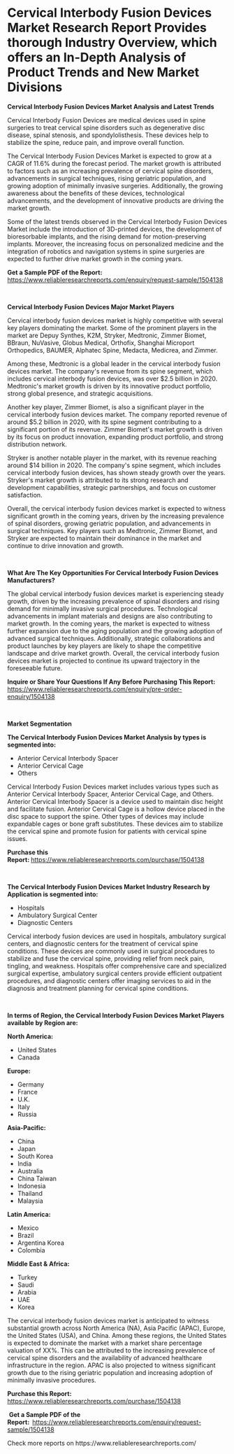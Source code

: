 <p><h1>Cervical Interbody Fusion Devices Market Research Report Provides thorough Industry Overview, which offers an In-Depth Analysis of Product Trends and New Market Divisions</h1></p><p><strong>Cervical Interbody Fusion Devices Market Analysis and Latest Trends</strong></p>
<p><p>Cervical Interbody Fusion Devices are medical devices used in spine surgeries to treat cervical spine disorders such as degenerative disc disease, spinal stenosis, and spondylolisthesis. These devices help to stabilize the spine, reduce pain, and improve overall function.</p><p>The Cervical Interbody Fusion Devices Market is expected to grow at a CAGR of 11.6% during the forecast period. The market growth is attributed to factors such as an increasing prevalence of cervical spine disorders, advancements in surgical techniques, rising geriatric population, and growing adoption of minimally invasive surgeries. Additionally, the growing awareness about the benefits of these devices, technological advancements, and the development of innovative products are driving the market growth.</p><p>Some of the latest trends observed in the Cervical Interbody Fusion Devices Market include the introduction of 3D-printed devices, the development of bioresorbable implants, and the rising demand for motion-preserving implants. Moreover, the increasing focus on personalized medicine and the integration of robotics and navigation systems in spine surgeries are expected to further drive market growth in the coming years.</p></p>
<p><strong>Get a Sample PDF of the Report:&nbsp;</strong> <a href="https://www.reliableresearchreports.com/enquiry/request-sample/1504138">https://www.reliableresearchreports.com/enquiry/request-sample/1504138</a></p>
<p>&nbsp;</p>
<p><strong>Cervical Interbody Fusion Devices Major Market Players</strong></p>
<p><p>Cervical interbody fusion devices market is highly competitive with several key players dominating the market. Some of the prominent players in the market are Depuy Synthes, K2M, Stryker, Medtronic, Zimmer Biomet, BBraun, NuVasive, Globus Medical, Orthofix, Shanghai Microport Orthopedics, BAUMER, Alphatec Spine, Medacta, Medicrea, and Zimmer.</p><p>Among these, Medtronic is a global leader in the cervical interbody fusion devices market. The company's revenue from its spine segment, which includes cervical interbody fusion devices, was over $2.5 billion in 2020. Medtronic's market growth is driven by its innovative product portfolio, strong global presence, and strategic acquisitions.</p><p>Another key player, Zimmer Biomet, is also a significant player in the cervical interbody fusion devices market. The company reported revenue of around $5.2 billion in 2020, with its spine segment contributing to a significant portion of its revenue. Zimmer Biomet's market growth is driven by its focus on product innovation, expanding product portfolio, and strong distribution network.</p><p>Stryker is another notable player in the market, with its revenue reaching around $14 billion in 2020. The company's spine segment, which includes cervical interbody fusion devices, has shown steady growth over the years. Stryker's market growth is attributed to its strong research and development capabilities, strategic partnerships, and focus on customer satisfaction.</p><p>Overall, the cervical interbody fusion devices market is expected to witness significant growth in the coming years, driven by the increasing prevalence of spinal disorders, growing geriatric population, and advancements in surgical techniques. Key players such as Medtronic, Zimmer Biomet, and Stryker are expected to maintain their dominance in the market and continue to drive innovation and growth.</p></p>
<p>&nbsp;</p>
<p><strong>What Are The Key Opportunities For Cervical Interbody Fusion Devices Manufacturers?</strong></p>
<p><p>The global cervical interbody fusion devices market is experiencing steady growth, driven by the increasing prevalence of spinal disorders and rising demand for minimally invasive surgical procedures. Technological advancements in implant materials and designs are also contributing to market growth. In the coming years, the market is expected to witness further expansion due to the aging population and the growing adoption of advanced surgical techniques. Additionally, strategic collaborations and product launches by key players are likely to shape the competitive landscape and drive market growth. Overall, the cervical interbody fusion devices market is projected to continue its upward trajectory in the foreseeable future.</p></p>
<p><strong>Inquire or Share Your Questions If Any Before Purchasing This Report:</strong> <a href="https://www.reliableresearchreports.com/enquiry/pre-order-enquiry/1504138">https://www.reliableresearchreports.com/enquiry/pre-order-enquiry/1504138</a></p>
<p>&nbsp;</p>
<p><strong>Market Segmentation</strong></p>
<p><strong>The Cervical Interbody Fusion Devices Market Analysis by types is segmented into:</strong></p>
<p><ul><li>Anterior Cervical Interbody Spacer</li><li>Anterior Cervical Cage</li><li>Others</li></ul></p>
<p><p>Cervical Interbody Fusion Devices market includes various types such as Anterior Cervical Interbody Spacer, Anterior Cervical Cage, and Others. Anterior Cervical Interbody Spacer is a device used to maintain disc height and facilitate fusion. Anterior Cervical Cage is a hollow device placed in the disc space to support the spine. Other types of devices may include expandable cages or bone graft substitutes. These devices aim to stabilize the cervical spine and promote fusion for patients with cervical spine issues.</p></p>
<p><strong>Purchase this Report:&nbsp;</strong><a href="https://www.reliableresearchreports.com/purchase/1504138">https://www.reliableresearchreports.com/purchase/1504138</a></p>
<p>&nbsp;</p>
<p><strong>The Cervical Interbody Fusion Devices Market Industry Research by Application is segmented into:</strong></p>
<p><ul><li>Hospitals</li><li>Ambulatory Surgical Center</li><li>Diagnostic Centers</li></ul></p>
<p><p>Cervical interbody fusion devices are used in hospitals, ambulatory surgical centers, and diagnostic centers for the treatment of cervical spine conditions. These devices are commonly used in surgical procedures to stabilize and fuse the cervical spine, providing relief from neck pain, tingling, and weakness. Hospitals offer comprehensive care and specialized surgical expertise, ambulatory surgical centers provide efficient outpatient procedures, and diagnostic centers offer imaging services to aid in the diagnosis and treatment planning for cervical spine conditions.</p></p>
<p>&nbsp;</p>
<p><strong>In terms of Region, the Cervical Interbody Fusion Devices Market Players available by Region are:</strong></p>
<p>
    <p> <strong> North America: </strong>
        <ul>
            <li>United States</li>
            <li>Canada</li>
        </ul>
        </p> 
    <p> <strong> Europe: </strong>
        <ul>
            <li>Germany</li>
            <li>France</li>
            <li>U.K.</li>
            <li>Italy</li>
            <li>Russia</li>
        </ul>
        </p> 
    <p> <strong> Asia-Pacific: </strong>
        <ul>
            <li>China</li>
            <li>Japan</li>
            <li>South Korea</li>
            <li>India</li>
            <li>Australia</li>
            <li>China Taiwan</li>
            <li>Indonesia</li>
            <li>Thailand</li>
            <li>Malaysia</li>
        </ul>
        </p> 
    <p> <strong> Latin America: </strong>
        <ul>
            <li>Mexico</li>
            <li>Brazil</li>
            <li>Argentina Korea</li>
            <li>Colombia</li>
        </ul>
        </p> 
    <p> <strong> Middle East & Africa: </strong>
        <ul>
            <li>Turkey</li>
            <li>Saudi</li>
            <li>Arabia</li>
            <li>UAE</li>
            <li>Korea</li>
        </ul>
    </p>
    </p>
<p><p>The cervical interbody fusion devices market is anticipated to witness substantial growth across North America (NA), Asia Pacific (APAC), Europe, the United States (USA), and China. Among these regions, the United States is expected to dominate the market with a market share percentage valuation of XX%. This can be attributed to the increasing prevalence of cervical spine disorders and the availability of advanced healthcare infrastructure in the region. APAC is also projected to witness significant growth due to the rising geriatric population and increasing adoption of minimally invasive procedures.</p></p>
<p><strong>Purchase this Report: </strong><a href="https://www.reliableresearchreports.com/purchase/1504138">https://www.reliableresearchreports.com/purchase/1504138</a></p>
<p>&nbsp;<strong>Get a Sample PDF of the Report:&nbsp;&nbsp;</strong><a href="https://www.reliableresearchreports.com/enquiry/request-sample/1504138">https://www.reliableresearchreports.com/enquiry/request-sample/1504138</a></p>
<p><strong></strong></p>
<p>Check more reports on https://www.reliableresearchreports.com/</p>